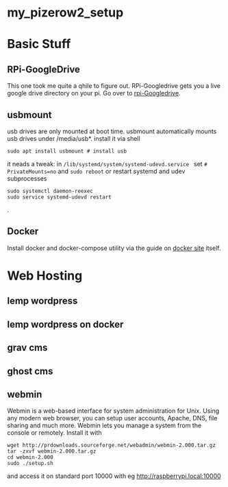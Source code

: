# my_pizerow2_setup

# Basic Stuff

## RPi-GoogleDrive
This one took me quite a qhile to figure out. RPi-Googledrive gets you a live google drive directory on your pi. Go over to [rpi-Googledrive](https://github.com/programmer2514/RPi-Google-Drive).

## usbmount
usb drives are only mounted at boot time. usbmount automatically mounts usb drives under /media/usb*. install it via shell
```
sudo apt install usbmount # install usb 

```
it neads a tweak: in ```/lib/systemd/system/systemd-udevd.service ``` set ```# PrivateMounts=no``` and ```sudo reboot``` or restart systemd and udev subprocesses 
```
sudo systemctl daemon-reexec
sudo service systemd-udevd restart
```
.

## Docker
Install docker and docker-compose utility via the guide on [docker site](https://docs.docker.com/engine/install/debian/#install-using-the-repository) itself.

# Web Hosting

## lemp wordpress
## lemp wordpress on docker
## grav cms
## ghost cms
## webmin
Webmin is a web-based interface for system administration for Unix. Using any modern web browser, you can setup user accounts, Apache, DNS, file sharing and much more. Webmin lets you manage a system from the console or remotely. Install it with

```
wget http://prdownloads.sourceforge.net/webadmin/webmin-2.000.tar.gz
tar -zxvf webmin-2.000.tar.gz
cd webmin-2.000
sudo ./setup.sh
```
and access it on standard port 10000 with eg http://raspberrypi.local:10000

